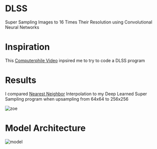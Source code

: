 # DLSS
Super Sampling Images to 16 Times Their Resolution using Convolutional Neural Networks <br/>

# Inspiration
This [Computerphile Video](https://www.youtube.com/watch?v=_DPRt3AcUEY) inpsired me to try to code a DLSS program

# Results
I compared [Nearest Neighbor](https://pillow.readthedocs.io/en/3.1.x/reference/Image.html#PIL.Image.Image.resize) Interpolation to my Deep Learned Super Sampling program when upsampling from 64x64 to 256x256

![zoe](https://raw.githubusercontent.com/vee-upatising/DLSS/master/Results/league%20GIF.gif)

# Model Architecture
![model](https://raw.githubusercontent.com/vee-upatising/DLSS/master/Results/DLSS.JPG)
